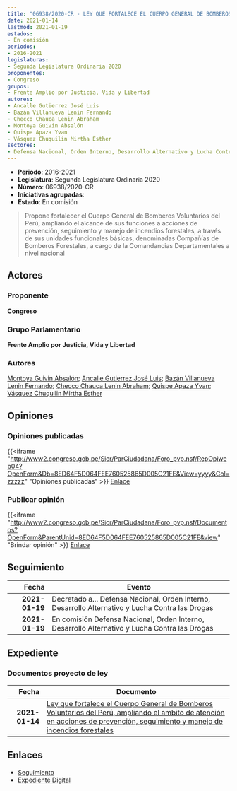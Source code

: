 ```yaml
---
title: "06938/2020-CR - LEY QUE FORTALECE EL CUERPO GENERAL DE BOMBEROS VOLUNTARIOS DEL PERÚ, AMPLIANDO EL ÁMBITO DE ANTENCIÓN EN ACCIONES DE PREVENCIÓN, SEGUIMIENTO Y MANEJO DE INCENDIOS FORESTALES"
date: 2021-01-14
lastmod: 2021-01-19
estados:
- En comisión
periodos:
- 2016-2021
legislaturas:
- Segunda Legislatura Ordinaria 2020
proponentes:
- Congreso
grupos:
- Frente Amplio por Justicia, Vida y Libertad
autores:
- Ancalle Gutierrez José Luis
- Bazán Villanueva Lenin Fernando
- Checco Chauca Lenin Abraham
- Montoya Guivin Absalón
- Quispe Apaza Yvan
- Vásquez Chuquilin Mirtha Esther
sectores:
- Defensa Nacional, Orden Interno, Desarrollo Alternativo y Lucha Contra las Drogas
---
```

- **Periodo**: 2016-2021
- **Legislatura**: Segunda Legislatura Ordinaria 2020
- **Número**: 06938/2020-CR
- **Iniciativas agrupadas**: 
- **Estado**: En comisión

> Propone fortalecer el Cuerpo General de Bomberos Voluntarios del Perú, ampliando el alcance de sus funciones a acciones de prevención, seguimiento y manejo de incendios forestales, a través de sus unidades funcionales básicas, denominadas Compañías de Bomberos Forestales, a cargo de la Comandancias Departamentales a nivel nacional


## Actores

### Proponente

**Congreso**

### Grupo Parlamentario

**Frente Amplio por Justicia, Vida y Libertad**

### Autores

[Montoya Guivin Absalón](mailto:mailto:amontoya@congreso.gob.pe); [Ancalle Gutierrez José Luis](mailto:mailto:jancalle@congreso.gob.pe); [Bazán Villanueva Lenin Fernando](mailto:mailto:lbazan@congreso.gob.pe); [Checco Chauca Lenin Abraham](mailto:mailto:lchecco@congreso.gob.pe); [Quispe Apaza Yvan](mailto:mailto:mquispes@congreso.gob.pe); [Vásquez Chuquilin Mirtha Esther](mailto:mailto:mvasquezch@congreso.gob.pe)

## Opiniones

### Opiniones publicadas

{{<iframe "http://www2.congreso.gob.pe/Sicr/ParCiudadana/Foro_pvp.nsf/RepOpiweb04?OpenForm&Db=8ED64F5D064FEE760525865D005C21FE&View=yyyy&Col=zzzzz" "Opiniones publicadas" >}}
[Enlace](http://www2.congreso.gob.pe/Sicr/ParCiudadana/Foro_pvp.nsf/RepOpiweb04?OpenForm&Db=8ED64F5D064FEE760525865D005C21FE&View=yyyy&Col=zzzzz)

### Publicar opinión

{{<iframe "http://www2.congreso.gob.pe/Sicr/ParCiudadana/Foro_pvp.nsf/Documentos?OpenForm&ParentUnid=8ED64F5D064FEE760525865D005C21FE&view" "Brindar opinión" >}}
[Enlace](http://www2.congreso.gob.pe/Sicr/ParCiudadana/Foro_pvp.nsf/Documentos?OpenForm&ParentUnid=8ED64F5D064FEE760525865D005C21FE&view)


## Seguimiento

| Fecha | Evento |
|------:|--------|
| **2021-01-19** | Decretado a... Defensa Nacional, Orden Interno, Desarrollo Alternativo y Lucha Contra las Drogas |
| **2021-01-19** | En comisión Defensa Nacional, Orden Interno, Desarrollo Alternativo y Lucha Contra las Drogas |

## Expediente

### Documentos proyecto de ley

| Fecha | Documento |
|------:|-----------|
| **2021-01-14** | [Ley que fortalece el Cuerpo General de Bomberos Voluntarios del Perú, ampliando el ambito de atención en acciones de prevención, seguimiento y manejo de incendios forestales](http://www.leyes.congreso.gob.pe/Documentos/2016_2021/Proyectos_de_Ley_y_de_Resoluciones_Legislativas/PL06938-20210114.pdf) |

## Enlaces

- [Seguimiento](http://www2.congreso.gob.pe/Sicr/TraDocEstProc/CLProLey2016.nsf/f7fff46988ca05b1052578e100829cc7/1116525353bd10fe0525865d0068e436?OpenDocument)
- [Expediente Digital](http://www2.congreso.gob.pe/Sicr/TraDocEstProc/Expvirt_2011.nsf/visbusqptramdoc1621/06938?opendocument)

